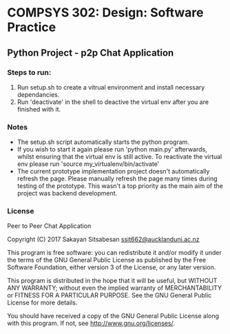 # COMPSYS 302: Design: Software Practice
## Python Project - p2p Chat Application

### Steps to run:
1. Run setup.sh to create a vitrual environment and install necessary dependancies.
2. Run 'deactivate' in the shell to deactive the virtual env after you are finished with it.

### Notes
* The setup.sh script automatically starts the python program.
* If you wish to start it again please run 'python main.py' afterwards, whilst ensuring that the virtual env is still active. To reactivate the virtual env please run 'source my_virtualenv/bin/activate'
* The current prototype implementation project doesn't automatically refresh the page. Please manually refresh the page many times during testing of the prototype. This wasn't a top priority as the main aim of the project was backend development.

### License

Peer to Peer Chat Application
    
Copyright (C) 2017 Sakayan Sitsabesan <ssit662@aucklanduni.ac.nz>

This program is free software: you can redistribute it and/or modify it under the terms of the GNU General Public License as published by the Free Software Foundation, either version 3 of the License, or any later version.

This program is distributed in the hope that it will be useful, but WITHOUT ANY WARRANTY; without even the implied warranty of MERCHANTABILITY or FITNESS FOR A PARTICULAR PURPOSE.  See the GNU General Public License for more details.

You should have received a copy of the GNU General Public License along with this program.  If not, see <http://www.gnu.org/licenses/>.